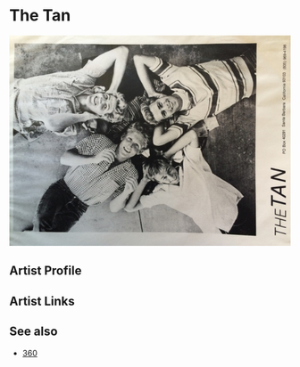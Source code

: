 # The Tan

![](../../assets/artists/The_Tan.png)

## Artist Profile



## Artist Links



## See also

- [360](360.md)
